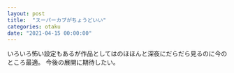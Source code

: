 ```yaml
---
layout: post
title:  "スーパーカブがちょうどいい"
categories: otaku
date: "2021-04-15 00:00:00"
---
```


いろいろ怖い設定もあるが作品としてはのほほんと深夜にだらだら見るのに今のところ最適。
今後の展開に期待したい。


